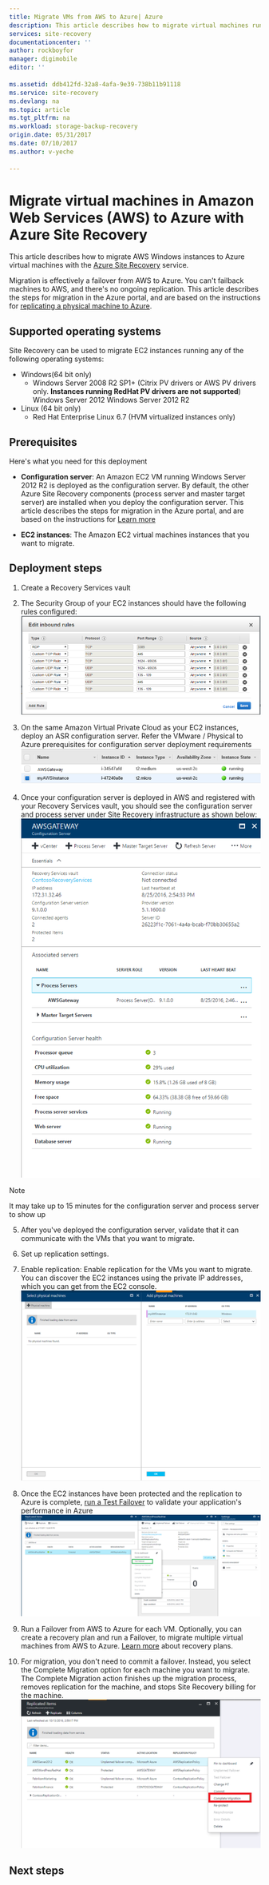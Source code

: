 ```yaml
---
title: Migrate VMs from AWS to Azure| Azure
description: This article describes how to migrate virtual machines running in Amazon Web Services (AWS) to Azure using Azure Site Recovery.
services: site-recovery
documentationcenter: ''
author: rockboyfor
manager: digimobile
editor: ''

ms.assetid: ddb412fd-32a8-4afa-9e39-738b11b91118
ms.service: site-recovery
ms.devlang: na
ms.topic: article
ms.tgt_pltfrm: na
ms.workload: storage-backup-recovery
origin.date: 05/31/2017
ms.date: 07/10/2017
ms.author: v-yeche

---
```


# Migrate virtual machines in Amazon Web Services (AWS) to Azure with Azure Site Recovery

This article describes how to migrate AWS Windows instances to Azure virtual machines with the [Azure Site Recovery](site-recovery-overview.md) service.

Migration is effectively a failover from AWS to Azure. You can't failback machines to AWS, and there's no ongoing replication. This article describes the steps for migration in the Azure portal, and are based on the instructions for [replicating a physical machine to Azure](site-recovery-vmware-to-azure.md).

## Supported operating systems

Site Recovery can be used to migrate EC2 instances running any of the following operating systems:

- Windows(64 bit only)
    - Windows Server 2008 R2 SP1+ (Citrix PV drivers or AWS PV drivers only. **Instances running RedHat PV drivers are not supported**)
    Windows Server 2012
    Windows Server 2012 R2
- Linux (64 bit only)
    - Red Hat Enterprise Linux 6.7 (HVM virtualized instances only)

## Prerequisites

Here's what you need for this deployment

* **Configuration server**: An Amazon EC2 VM running Windows Server 2012 R2 is deployed as the configuration server. By default, the other Azure Site Recovery components (process server and master target server) are installed when you deploy the configuration server. This article describes the steps for migration in the Azure portal, and are based on the instructions for  [Learn more](site-recovery-components.md#vmware-to-azure)

* **EC2 instances**: The Amazon EC2 virtual machines instances that you want to migrate.

## Deployment steps

1. Create a Recovery Services vault

2. The Security Group of your EC2 instances should have the following rules configured:
![Rules](./media/site-recovery-migrate-aws-to-azure/migration_pic1.png)

3. On the same Amazon Virtual Private Cloud as your EC2 instances, deploy an ASR configuration server. Refer the VMware / Physical to Azure prerequisites for configuration server deployment requirements
![DeployCS](./media/site-recovery-migrate-aws-to-azure/migration_pic2.png)

4. Once your configuration server is deployed in AWS and registered with your Recovery Services vault, you should see the configuration server and process server under Site Recovery infrastructure as shown below:
![CSinVault](./media/site-recovery-migrate-aws-to-azure/migration_pic3.png)
  >[!NOTE]
  >It may take up to 15 minutes for the configuration server and process server to show up
  >

5. After you've deployed the configuration server, validate that it can communicate with the VMs that you want to migrate.

6. Set up replication settings.
<!-- Not Available [Set up replication settings] (site-recovery-setup-replication-settings-vmware.md) -->

7. Enable replication: Enable replication for the VMs you want to migrate. You can discover the EC2 instances using the private IP addresses, which you can get from the EC2 console.
![SelectVM](./media/site-recovery-migrate-aws-to-azure/migration_pic4.png)
8. Once the EC2 instances have been protected and the replication to Azure is complete, [run a Test Failover](site-recovery-test-failover-to-azure.md) to validate your application's performance in Azure ![TFI](./media/site-recovery-migrate-aws-to-azure/migration_pic5.png)

9. Run a Failover from AWS to Azure for each VM. Optionally, you can create a recovery plan and run a Failover, to migrate multiple virtual machines from AWS to Azure. [Learn more](site-recovery-create-recovery-plans.md) about recovery plans.

10. For migration, you don't need to commit a failover. Instead, you select the Complete Migration option for each machine you want to migrate. The Complete Migration action finishes up the migration process, removes replication for the machine, and stops Site Recovery billing for the machine.![Migrate](./media/site-recovery-migrate-aws-to-azure/migration_pic6.png)
## Next steps
